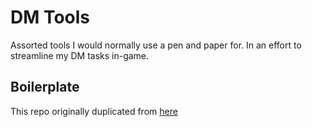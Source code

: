 # DM Tools

Assorted tools I would normally use a pen and paper for. In an effort to streamline my DM tasks in-game.

## Boilerplate

This repo originally duplicated from [here](https://github.com/lukewilde/phaser-js-boilerplate/)